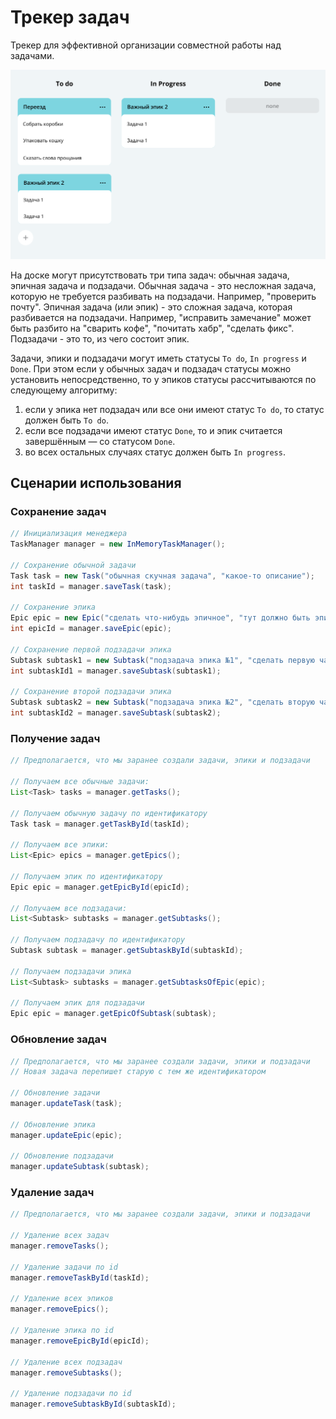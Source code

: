 # Трекер задач

Трекер для эффективной организации совместной работы над задачами.

![Image](java-kanban.png)

На доске могут присутствовать три типа задач: обычная задача, эпичная задача и подзадачи. Обычная задача - это несложная задача, которую не требуется разбивать на подзадачи. Например, "проверить почту". Эпичная задача (или эпик) - это сложная задача, которая разбивается на подзадачи. Например, "исправить замечание" может быть разбито на "сварить кофе", "почитать хабр", "сделать фикс". Подзадачи - это то, из чего состоит эпик. 

Задачи, эпики и подзадачи могут иметь статусы ```To do```, ```In progress``` и ```Done```. При этом если у обычных задач и подзадач статусы можно установить непосредственно, то у эпиков статусы рассчитываются по следующему алгоритму:
1. если у эпика нет подзадач или все они имеют статус ```To do```, то статус должен быть ```To do```.
2. если все подзадачи имеют статус ```Done```, то и эпик считается завершённым — со статусом ```Done```.
3. во всех остальных случаях статус должен быть ```In progress```.

## Сценарии использования

### Сохранение задач

```java
// Инициализация менеджера
TaskManager manager = new InMemoryTaskManager();

// Сохранение обычной задачи
Task task = new Task("обычная скучная задача", "какое-то описание");
int taskId = manager.saveTask(task);

// Сохранение эпика
Epic epic = new Epic("сделать что-нибудь эпичное", "тут должно быть эпичное описание");
int epicId = manager.saveEpic(epic);

// Сохранение первой подзадачи эпика
Subtask subtask1 = new Subtask("подзадача эпика №1", "сделать первую часть эпичного");
int subtaskId1 = manager.saveSubtask(subtask1);

// Сохранение второй подзадачи эпика
Subtask subtask2 = new Subtask("подзадача эпика №2", "сделать вторую часть эпичного");
int subtaskId2 = manager.saveSubtask(subtask2);
```

### Получение задач

```java
// Предполагается, что мы заранее создали задачи, эпики и подзадачи

// Получаем все обычные задачи:
List<Task> tasks = manager.getTasks();

// Получаем обычную задачу по идентификатору
Task task = manager.getTaskById(taskId);

// Получаем все эпики:
List<Epic> epics = manager.getEpics();

// Получаем эпик по идентификатору
Epic epic = manager.getEpicById(epicId);

// Получаем все подзадачи:
List<Subtask> subtasks = manager.getSubtasks();

// Получаем подзадачу по идентификатору
Subtask subtask = manager.getSubtaskById(subtaskId);

// Получаем подзадачи эпика
List<Subtask> subtasks = manager.getSubtasksOfEpic(epic);

// Получаем эпик для подзадачи 
Epic epic = manager.getEpicOfSubtask(subtask);
```

### Обновление задач

```java
// Предполагается, что мы заранее создали задачи, эпики и подзадачи
// Новая задача перепишет старую с тем же идентификатором

// Обновление задачи 
manager.updateTask(task);

// Обновление эпика 
manager.updateEpic(epic);

// Обновление подзадачи 
manager.updateSubtask(subtask);
```

### Удаление задач

```java
// Предполагается, что мы заранее создали задачи, эпики и подзадачи

// Удаление всех задач 
manager.removeTasks();

// Удаление задачи по id 
manager.removeTaskById(taskId);

// Удаление всех эпиков 
manager.removeEpics();

// Удаление эпика по id
manager.removeEpicById(epicId);

// Удаление всех подзадач 
manager.removeSubtasks();

// Удаление подзадачи по id 
manager.removeSubtaskById(subtaskId);
```